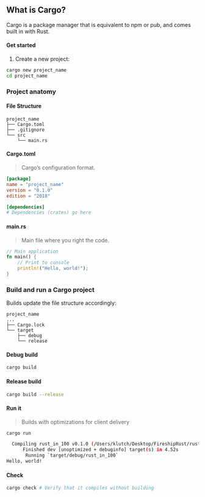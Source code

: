 ## What is Cargo?

Cargo is a package manager that is equivalent to npm or pub, and comes built in with Rust.

#### Get started

1. Create a new project:

```sh
cargo new project_name 
cd project_name
```

### Project anatomy

#### File Structure

```
project_name
├── Cargo.toml
├── .gitignore
└── src
    └── main.rs
```

#### Cargo.toml

> Cargo’s configuration format.

```toml
[package]
name = "project_name"
version = "0.1.0"
edition = "2018"

[dependencies]
# Dependencies (crates) go here
```

#### main.rs

> Main file where you right the code.

```rust
// Main application
fn main() {
    // Print to console
    println!("Hello, world!");
}
```

### Build and run a Cargo project

Builds update the file structure accordingly:

```
project_name
...
├── Cargo.lock
└── target
    ├── debug
    └── release
```

#### Debug build

```sh
cargo build
```

#### Release build

```sh
cargo build --release
```

#### Run it

> Builds with optimizations for client delivery

```sh
cargo run

  Compiling rust_in_100 v0.1.0 (/Users/klutch/Desktop/FireshipRust/rust_in_100)
      Finished dev [unoptimized + debuginfo] target(s) in 4.52s
       Running `target/debug/rust_in_100`
Hello, world!
```

#### Check

```sh
cargo check # Verify that it compiles without building
```
